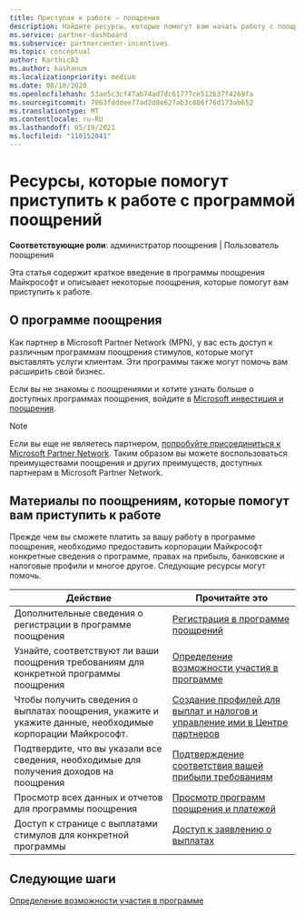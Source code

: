 ```yaml
---
title: Приступая к работе — поощрения
description: Найдите ресурсы, которые помогут вам начать работу с поощрениями. Шаги включают подтверждение соответствия требованиям к допустимости и отправку сведений о банке, налогах и выплатах.
ms.service: partner-dashboard
ms.subservice: partnercenter-incentives
ms.topic: conceptual
author: Karthic83
ms.author: kashanum
ms.localizationpriority: medium
ms.date: 08/10/2020
ms.openlocfilehash: 53ae5c3cf47ab74ad7dc61777ce512b37f4269fa
ms.sourcegitcommit: 7063fdddee77ad2d8e627ab3c806f76d173ab652
ms.translationtype: MT
ms.contentlocale: ru-RU
ms.lasthandoff: 05/19/2021
ms.locfileid: "110152041"
---
```

# <a name="use-these-resources-to-help-you-get-started-with-incentives"></a>Ресурсы, которые помогут приступить к работе с программой поощрений

**Соответствующие роли**: администратор поощрения | Пользователь поощрения

Эта статья содержит краткое введение в программы поощрения Майкрософт и описывает некоторые поощрения, которые помогут вам приступить к работе.

## <a name="about-the-incentives-program"></a>О программе поощрения

Как партнер в Microsoft Partner Network (MPN), у вас есть доступ к различным программам поощрения стимулов, которые могут выставлять услуги клиентам. Эти программы также могут помочь вам расширить свой бизнес.

Если вы не знакомы с поощрениями и хотите узнать больше о доступных программах поощрения, войдите в [Microsoft инвестиция и поощрения](https://partner.microsoft.com/membership/partner-incentives).

> [!NOTE]
> Если вы еще не являетесь партнером, [попробуйте присоединиться к Microsoft Partner Network](https://partner.microsoft.com/membership). Таким образом вы можете воспользоваться преимуществами поощрения и других преимуществ, доступных партнерам в Microsoft Partner Network.  

## <a name="incentives-resources-to-help-you-get-started"></a>Материалы по поощрениям, которые помогут вам приступить к работе

Прежде чем вы сможете платить за вашу работу в программе поощрения, необходимо предоставить корпорации Майкрософт конкретные сведения о программе, правах на прибыль, банковские и налоговые профили и многое другое. Следующие ресурсы могут помочь.

|  **Действие**  |  **Прочитайте это**  |
|--------------|-----------|
| Дополнительные сведения о регистрации в программе поощрения | [Регистрация в программе поощрений](incentives-enroll.md)  |
| Узнайте, соответствуют ли ваши поощрения требованиям для конкретной программы поощрения | [Определение возможности участия в программе](incentives-determined-your-program-eligibility.md)  |
| Чтобы получить сведения о выплатах поощрения, укажите и укажите данные, необходимые корпорации Майкрософт. | [Создание профилей для выплат и налогов и управление ими в Центре партнеров](incentives-create-and-manage-your-payout-and-tax-profiles.md)  |
| Подтвердите, что вы указали все сведения, необходимые для получения доходов на поощрения | [Подтверждение соответствия вашей прибыли требованиям](incentives-confirm-your-earnings-eligibility.md)  |
| Просмотр всех данных и отчетов для программы поощрения | [Просмотр программ поощрения и платежей](understand-incentive-payouts.md)  |
| Доступ к странице с выплатами стимулов для конкретной программы | [Доступ к заявлению о выплатах](payout-statement.md)  |

## <a name="next-steps"></a>Следующие шаги

[Определение возможности участия в программе](incentives-determined-your-program-eligibility.md)